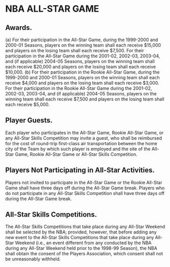 # NBA ALL-STAR GAME

## Awards.

(a) For their participation in the All-Star Game, during the 1999-2000 and 2000-01 Seasons, players on the winning team shall each receive \$15,000 and players on the losing team shall each receive \$7,500. For their participation in the All-Star Game during the 2001-02, 2002-03, 2003-04, and (if applicable) 2004-05 Seasons, players on the winning team shall each receive \$20,000 and players on the losing team shall each receive \$10,000.
(b) For their participation in the Rookie All-Star Game, during the 1999-2000 and 2000-01 Seasons, players on the winning team shall each receive \$4,000 and players on the losing team shall each receive \$3,000. For their participation in the Rookie All-Star Game during the 2001-02, 2002-03, 2003-04, and (if applicable) 2004-05 Seasons, players on the winning team shall each receive \$7,500 and players on the losing team shall each receive \$5,000.

## Player Guests.

Each player who participates in the All-Star Game, Rookie All-Star Game, or any All-Star Skills Competition may invite a guest, who shall be reimbursed for the cost of round-trip first-class air transportation between the home city of the Team by which such player is employed and the site of the All- Star Game, Rookie All-Star Game or All-Star Skills Competition.

## Players Not Participating in All-Star Activities.

Players not invited to participate in the All-Star Game or the Rookie All-Star Game shall have three days off during the All-Star Game break. Players who do not participate in any All-Star Skills Competition shall have three days off during the All-Star Game break.

## All-Star Skills Competitions.

The All-Star Skills Competitions that take place during any All-Star Weekend shall be selected by the NBA; provided, however, that before adding any new event to the All-Star Skills Competitions that take place during any All-Star Weekend (i.e., an event different from any conducted by the NBA during any All-Star Weekend held prior to the 1998-99 Season), the NBA shall obtain the consent of the Players Association, which consent shall not be unreasonably withheld.
